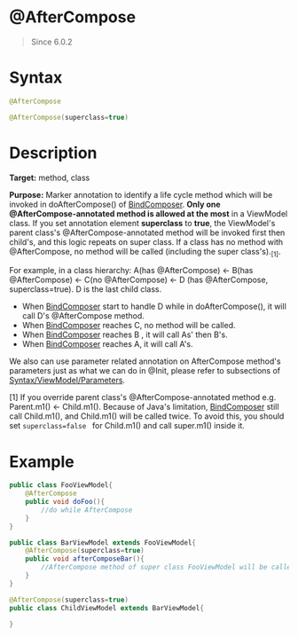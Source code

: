 # @AfterCompose
> Since 6.0.2

Syntax
======
``` java
@AfterCompose

@AfterCompose(superclass=true)
```

Description
===========
**Target:** method, class

**Purpose:** Marker annotation to identify a life cycle method which will be invoked in doAfterCompose() of [BindComposer](http://www.zkoss.org/javadoc/latest/zk/org/zkoss/bind/BindComposer.html). **Only one @AfterCompose-annotated method is allowed at the most** in a ViewModel class. If you set annotation element **superclass** to **true**, the ViewModel's parent class's @AfterCompose-annotated method will be invoked first then child's, and this logic repeats on super class. If a class has no method with @AfterCompose, no method will be called (including the super class's).<sub>[1]</sub>.

For example, in a class hierarchy: A(has @AfterCompose) &lt;- B(has @AfterCompose) &lt;- C(no @AfterCompose) &lt;- D (has @AfterCompose, superclass=true). D is the last child class.

-   When [BindComposer](http://www.zkoss.org/javadoc/latest/zk/org/zkoss/bind/BindComposer.html) start to handle D while in doAfterCompose(), it will call D's @AfterCompose method.
-   When [BindComposer](http://www.zkoss.org/javadoc/latest/zk/org/zkoss/bind/BindComposer.html) reaches C, no method will be called.
-   When [BindComposer](http://www.zkoss.org/javadoc/latest/zk/org/zkoss/bind/BindComposer.html) reaches B , it will call As' then B's.
-   When [BindComposer](http://www.zkoss.org/javadoc/latest/zk/org/zkoss/bind/BindComposer.html) reaches A, it will call A's.

We also can use parameter related annotation on AfterCompose method's parameters just as what we can do in @Init, please refer to subsections of [Syntax/ViewModel/Parameters](/syntax/parameters.html).

[1] If you override parent class's @AfterCompose-annotated method e.g. Parent.m1() &lt;- Child.m1(). Because of Java's limitation, [BindComposer](http://www.zkoss.org/javadoc/latest/zk/org/zkoss/bind/BindComposer.html) still call Child.m1(), and Child.m1() will be called twice. To avoid this, you should set `superclass=false ` for Child.m1() and call super.m1() inside it.

Example
=======

``` java
public class FooViewModel{
    @AfterCompose
    public void doFoo(){
        //do while AfterCompose
    }
}

public class BarViewModel extends FooViewModel{
    @AfterCompose(superclass=true)
    public void afterComposeBar(){
        //AfterCompose method of super class FooViewModel will be called first.
    }
}

@AfterCompose(superclass=true)
public class ChildViewModel extends BarViewModel{

}
```
